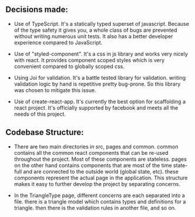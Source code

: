 ## Decisions made:

- Use of TypeScript. It's a statically typed superset of javascript. Because of the type safety it gives you, a whole class of bugs are prevented without writing numerous unit tests. It also has a better developer experience compared to JavaScript.

- Use of "styled-component". It's a css in js library and works very nicely with react. It provides component scoped styles which is very convenient compared to globally scoped css.

* Using Joi for validation. It's a battle tested library for validation. writing validation logic by hand is repetitive pretty bug-prone. So this library was chosen to mitigate this issue.

* Use of create-react-app. It's currently the best option for scaffolding a react project. It's officially supported by facebook and meets all the needs of this project.

## Codebase Structure:

- There are two main directories in src, pages and common. common contains all the common react components that can be re-used throughout the project. Most of these components are stateless. pages on the other hand contains components that are most of the time state-full and are connected to the outside world (global state, etc). these components represent the actual page in the application.
  This structure makes it easy to further develop the project by separating concerns.

- In the TriangleType page, different concerns are each separated into a file. there is a triangle model which contains types and definitions for a triangle. then there is the validation rules in another file, and so on.
